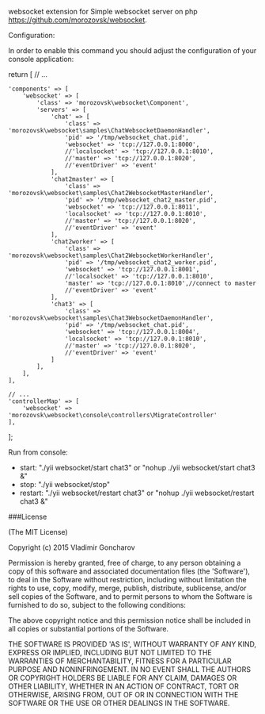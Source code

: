 websocket extension for Simple websocket server on php https://github.com/morozovsk/websocket.

Configuration:

In order to enable this command you should adjust the configuration of your console application:

return [
    // ...

    'components' => [
        'websocket' => [
            'class' => 'morozovsk\websocket\Component',
            'servers' => [
                'chat' => [
                    'class' => 'morozovsk\websocket\samples\ChatWebsocketDaemonHandler',
                    'pid' => '/tmp/websocket_chat.pid',
                    'websocket' => 'tcp://127.0.0.1:8000',
                    //'localsocket' => 'tcp://127.0.0.1:8010',
                    //'master' => 'tcp://127.0.0.1:8020',
                    //'eventDriver' => 'event'
                ],
                'chat2master' => [
                    'class' => 'morozovsk\websocket\samples\Chat2WebsocketMasterHandler',
                    'pid' => '/tmp/websocket_chat2_master.pid',
                    'websocket' => 'tcp://127.0.0.1:8011',
                    'localsocket' => 'tcp://127.0.0.1:8010',
                    //'master' => 'tcp://127.0.0.1:8020',
                    //'eventDriver' => 'event'
                ],
                'chat2worker' => [
                    'class' => 'morozovsk\websocket\samples\Chat2WebsocketWorkerHandler',
                    'pid' => '/tmp/websocket_chat2_worker.pid',
                    'websocket' => 'tcp://127.0.0.1:8001',
                    //'localsocket' => 'tcp://127.0.0.1:8010',
                    'master' => 'tcp://127.0.0.1:8010',//connect to master
                    //'eventDriver' => 'event'
                ],
                'chat3' => [
                    'class' => 'morozovsk\websocket\samples\Chat3WebsocketDaemonHandler',
                    'pid' => '/tmp/websocket_chat.pid',
                    'websocket' => 'tcp://127.0.0.1:8004',
                    'localsocket' => 'tcp://127.0.0.1:8010',
                    //'master' => 'tcp://127.0.0.1:8020',
                    //'eventDriver' => 'event'
                ]
            ],
        ],
    ],

    // ...
    'controllerMap' => [
        'websocket' => 'morozovsk\websocket\console\controllers\MigrateController'
    ],
];

Run from console:
* start: "./yii websocket/start chat3" or "nohup ./yii websocket/start chat3 &"
* stop: "./yii websocket/stop"
* restart: "./yii websocket/restart chat3" or "nohup ./yii websocket/restart chat3 &"


###License

(The MIT License)

Copyright (c) 2015 Vladimir Goncharov

Permission is hereby granted, free of charge, to any person obtaining a copy of this software and associated documentation files (the 'Software'), to deal in the Software without restriction, including without limitation the rights to use, copy, modify, merge, publish, distribute, sublicense, and/or sell copies of the Software, and to permit persons to whom the Software is furnished to do so, subject to the following conditions:

The above copyright notice and this permission notice shall be included in all copies or substantial portions of the Software.

THE SOFTWARE IS PROVIDED 'AS IS', WITHOUT WARRANTY OF ANY KIND, EXPRESS OR IMPLIED, INCLUDING BUT NOT LIMITED TO THE WARRANTIES OF MERCHANTABILITY, FITNESS FOR A PARTICULAR PURPOSE AND NONINFRINGEMENT. IN NO EVENT SHALL THE AUTHORS OR COPYRIGHT HOLDERS BE LIABLE FOR ANY CLAIM, DAMAGES OR OTHER LIABILITY, WHETHER IN AN ACTION OF CONTRACT, TORT OR OTHERWISE, ARISING FROM, OUT OF OR IN CONNECTION WITH THE SOFTWARE OR THE USE OR OTHER DEALINGS IN THE SOFTWARE.

